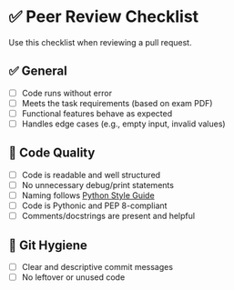 # ✅ Peer Review Checklist

Use this checklist when reviewing a pull request.

## ✅ General

- [ ] Code runs without error
- [ ] Meets the task requirements (based on exam PDF)
- [ ] Functional features behave as expected
- [ ] Handles edge cases (e.g., empty input, invalid values)

## 🧠 Code Quality

- [ ] Code is readable and well structured
- [ ] No unnecessary debug/print statements
- [ ] Naming follows [Python Style Guide](./PYTHON_STYLE_GUIDE.md)
- [ ] Code is Pythonic and PEP 8-compliant
- [ ] Comments/docstrings are present and helpful

## 🔁 Git Hygiene

- [ ] Clear and descriptive commit messages
- [ ] No leftover or unused code
